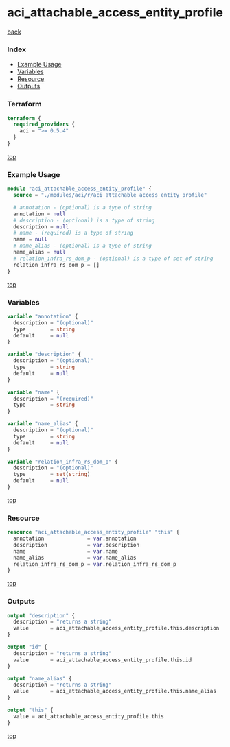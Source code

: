 # aci_attachable_access_entity_profile

[back](../aci.md)

### Index

- [Example Usage](#example-usage)
- [Variables](#variables)
- [Resource](#resource)
- [Outputs](#outputs)

### Terraform

```terraform
terraform {
  required_providers {
    aci = ">= 0.5.4"
  }
}
```

[top](#index)

### Example Usage

```terraform
module "aci_attachable_access_entity_profile" {
  source = "./modules/aci/r/aci_attachable_access_entity_profile"

  # annotation - (optional) is a type of string
  annotation = null
  # description - (optional) is a type of string
  description = null
  # name - (required) is a type of string
  name = null
  # name_alias - (optional) is a type of string
  name_alias = null
  # relation_infra_rs_dom_p - (optional) is a type of set of string
  relation_infra_rs_dom_p = []
}
```

[top](#index)

### Variables

```terraform
variable "annotation" {
  description = "(optional)"
  type        = string
  default     = null
}

variable "description" {
  description = "(optional)"
  type        = string
  default     = null
}

variable "name" {
  description = "(required)"
  type        = string
}

variable "name_alias" {
  description = "(optional)"
  type        = string
  default     = null
}

variable "relation_infra_rs_dom_p" {
  description = "(optional)"
  type        = set(string)
  default     = null
}
```

[top](#index)

### Resource

```terraform
resource "aci_attachable_access_entity_profile" "this" {
  annotation              = var.annotation
  description             = var.description
  name                    = var.name
  name_alias              = var.name_alias
  relation_infra_rs_dom_p = var.relation_infra_rs_dom_p
}
```

[top](#index)

### Outputs

```terraform
output "description" {
  description = "returns a string"
  value       = aci_attachable_access_entity_profile.this.description
}

output "id" {
  description = "returns a string"
  value       = aci_attachable_access_entity_profile.this.id
}

output "name_alias" {
  description = "returns a string"
  value       = aci_attachable_access_entity_profile.this.name_alias
}

output "this" {
  value = aci_attachable_access_entity_profile.this
}
```

[top](#index)